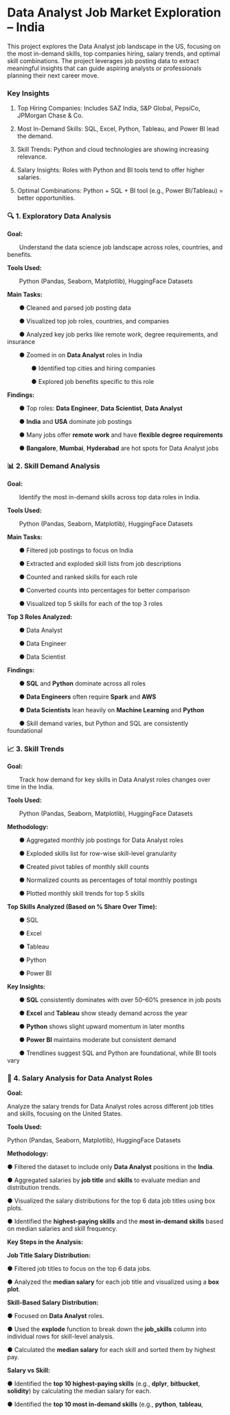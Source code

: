 # Data Analyst Job Market Exploration – India

This project explores the Data Analyst job landscape in the US, focusing on the most in-demand skills, top companies hiring, salary trends, and optimal skill combinations. The project leverages job posting data to extract meaningful insights that can guide aspiring analysts or professionals planning their next career move.

### Key Insights

1) Top Hiring Companies: Includes SAZ India, S&P Global, PepsiCo, JPMorgan Chase & Co.

2) Most In-Demand Skills: SQL, Excel, Python, Tableau, and Power BI lead the demand.

3) Skill Trends: Python and cloud technologies are showing increasing relevance.

4) Salary Insights: Roles with Python and BI tools tend to offer higher salaries.

5) Optimal Combinations: Python + SQL + BI tool (e.g., Power BI/Tableau) = better opportunities.

### 🔍 1. Exploratory Data Analysis 

 **Goal:**  
 
  Understand the data science job landscape across roles, countries, and benefits.

 **Tools Used:**  
 
  Python (Pandas, Seaborn, Matplotlib), HuggingFace Datasets

 **Main Tasks:** 
 
  ● Cleaned and parsed job posting data 
  
  ● Visualized top job roles, countries, and companies
  
  ● Analyzed key job perks like remote work, degree requirements, and insurance  
  
  ● Zoomed in on **Data Analyst** roles in India  
  
    ● Identified top cities and hiring companies  
    
    ● Explored job benefits specific to this role

 **Findings:**  
 
  ● Top roles: **Data Engineer**, **Data Scientist**, **Data Analyst**  
  
  ● **India** and **USA** dominate job postings  
  
  ● Many jobs offer **remote work** and have **flexible degree requirements**  
  
  ● **Bangalore**, **Mumbai**, **Hyderabad** are hot spots for Data Analyst jobs

  ### 📊 2. Skill Demand Analysis 

 **Goal:**  
 
  Identify the most in-demand skills across top data roles in India.

 **Tools Used:**  
 
  Python (Pandas, Seaborn, Matplotlib), HuggingFace Datasets

 **Main Tasks:**  
 
  ● Filtered job postings to focus on India
  
  ● Extracted and exploded skill lists from job descriptions  
  
  ● Counted and ranked skills for each role  
  
  ● Converted counts into percentages for better comparison 
  
  ● Visualized top 5 skills for each of the top 3 roles

 **Top 3 Roles Analyzed:**  
 
  ● Data Analyst  
  
  ● Data Engineer  
  
  ● Data Scientist

 **Findings:** 
 
  ● **SQL** and **Python** dominate across all roles  
  
  ● **Data Engineers** often require **Spark** and **AWS**
  
  ● **Data Scientists** lean heavily on **Machine Learning** and **Python**  
  
  ● Skill demand varies, but Python and SQL are consistently foundational

  ### 📈 3. Skill Trends

 **Goal:**  
 
  Track how demand for key skills in Data Analyst roles changes over time in the India.

 **Tools Used:**  
 
  Python (Pandas, Seaborn, Matplotlib), HuggingFace Datasets

 **Methodology:**  
 
  ● Aggregated monthly job postings for Data Analyst roles 
  
  ● Exploded skills list for row-wise skill-level granularity
  
  ● Created pivot tables of monthly skill counts 
  
  ● Normalized counts as percentages of total monthly postings 
  
  ● Plotted monthly skill trends for top 5 skills  

 **Top Skills Analyzed (Based on % Share Over Time):**  
 
  ● SQL  
  
  ● Excel  
  
  ● Tableau 
  
  ● Python  
  
  ● Power BI  

 **Key Insights:**  
 
  ● **SQL** consistently dominates with over 50–60% presence in job posts
  
  ● **Excel** and **Tableau** show steady demand across the year  
  
  ● **Python** shows slight upward momentum in later months  
  
  ● **Power BI** maintains moderate but consistent demand  
  
  ● Trendlines suggest SQL and Python are foundational, while BI tools vary

### 💼 4. Salary Analysis for Data Analyst Roles

**Goal:**  

  Analyze the salary trends for Data Analyst roles across different job titles and skills, focusing on the United States.

**Tools Used:**  

  Python (Pandas, Seaborn, Matplotlib), HuggingFace Datasets

**Methodology:**

 ● Filtered the dataset to include only **Data Analyst** positions in the **India**.
 
 ● Aggregated salaries by **job title** and **skills** to evaluate median and distribution trends.
 
 ● Visualized the salary distributions for the top 6 data job titles using box plots.
 
 ● Identified the **highest-paying skills** and the **most in-demand skills** based on median salaries and skill frequency.

**Key Steps in the Analysis:**  

  **Job Title Salary Distribution:**  
  
   ● Filtered job titles to focus on the top 6 data jobs.
   
   ● Analyzed the **median salary** for each job title and visualized using a **box plot**.
   
  **Skill-Based Salary Distribution:**  
  
   ● Focused on **Data Analyst** roles.
   
   ● Used the **explode** function to break down the **job_skills** column into individual rows for skill-level analysis.
   
   ● Calculated the **median salary** for each skill and sorted them by highest pay.

  **Salary vs Skill:** 
  
   ● Identified the **top 10 highest-paying skills** (e.g., **dplyr**, **bitbucket**, **solidity**) by calculating the 
     median salary for each.
     
   ● Identified the **top 10 most in-demand skills** (e.g., **python**, **tableau**,






